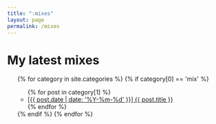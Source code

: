 ```yaml
---
title: ":mixes"
layout: page
permalink: /mixes
---
```


# My latest mixes

<ul>
  {% for category in site.categories %}
    {% if category[0] == 'mix' %}
      <ul>
      {% for post in category[1] %}
        <li>
          <a href="{{ post.url | relative_url }}">[{{ post.date | date: '%Y-%m-%d' }}] {{ post.title }}</a>
        </li>
      {% endfor %}
      </ul>
    {% endif %}
  {% endfor %}
</ul>
